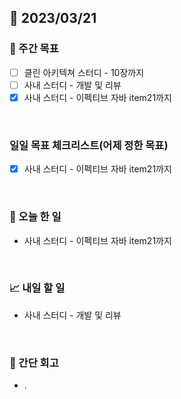 ## 📅 2023/03/21


### 👏 주간 목표

- [ ] 클린 아키텍쳐 스터디 - 10장까지
- [ ] 사내 스터디 - 개발 및 리뷰
- [x] 사내 스터디 - 이펙티브 자바 item21까지

<br/>

### 일일 목표 체크리스트(어제 정한 목표)

- [x] 사내 스터디 - 이펙티브 자바 item21까지

<br/>

### 💯 오늘 한 일

- 사내 스터디 - 이펙티브 자바 item21까지

<br/>

### 📈 내일 할 일

- 사내 스터디 - 개발 및 리뷰
  
<br/>

### 🤔 간단 회고

- .
 
